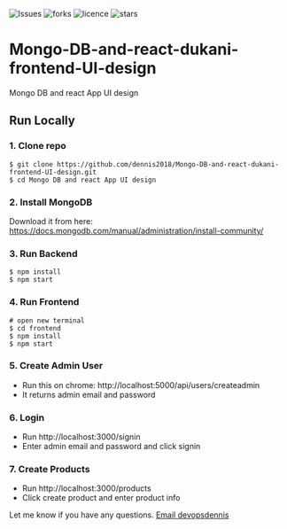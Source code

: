 ![Issues](https://img.shields.io/github/issues/dennis2018/Mongo-DB-and-react-dukani-frontend-UI-design?style=for-the-badge)
![forks](https://img.shields.io/github/forks/dennis2018/Mongo-DB-and-react-dukani-frontend-UI-design?style=for-the-badge)
![licence](https://img.shields.io/github/license/dennis2018/Mongo-DB-and-react-dukani-frontend-UI-design?style=for-the-badge)
![stars](https://img.shields.io/github/stars/dennis2018/Mongo-DB-and-react-dukani-frontend-UI-design?style=for-the-badge)



# Mongo-DB-and-react-dukani-frontend-UI-design
Mongo DB and react App UI design

## Run Locally

### 1. Clone repo

```
$ git clone https://github.com/dennis2018/Mongo-DB-and-react-dukani-frontend-UI-design.git
$ cd Mongo DB and react App UI design
```

### 2. Install MongoDB

Download it from here: https://docs.mongodb.com/manual/administration/install-community/

### 3. Run Backend

```
$ npm install
$ npm start
```

### 4. Run Frontend

```
# open new terminal
$ cd frontend
$ npm install
$ npm start
```

### 5. Create Admin User

- Run this on chrome: http://localhost:5000/api/users/createadmin
- It returns admin email and password

### 6. Login

- Run http://localhost:3000/signin
- Enter admin email and password and click signin

### 7. Create Products

- Run http://localhost:3000/products
- Click create product and enter product info

Let me know if you have any questions. [Email devopsdennis](mailto:dennismburu10@gmail.com)
